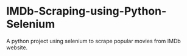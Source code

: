 # IMDb-Scraping-using-Python-Selenium
A python project using selenium to scrape popular movies from IMDb website. 
